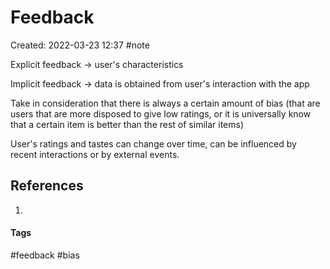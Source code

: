 # Feedback
Created: 2022-03-23 12:37
#note 

Explicit feedback -> user's characteristics

Implicit feedback -> data is obtained from user's interaction with the app

Take in consideration that there is always a certain amount of bias (that are users that are more disposed to give low ratings, or it is universally know that a certain item is better than the rest of similar items)

User's ratings and tastes can change over time, can be influenced by recent interactions or by external events.

## References
1. 


#### Tags
#feedback #bias